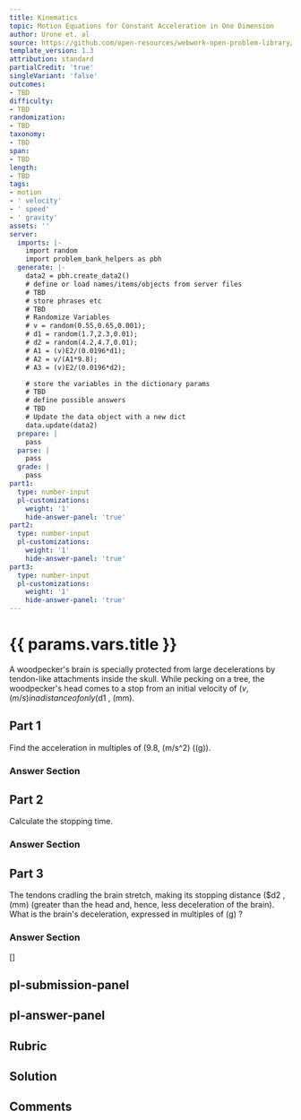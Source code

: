 ```yaml
---
title: Kinematics
topic: Motion Equations for Constant Acceleration in One Dimension
author: Urone et. al
source: https://github.com/open-resources/webwork-open-problem-library/tree/master/Contrib/BrockPhysics/College_Physics_Urone/2.Kinematics/NU_U17-2-05-013.pg
template_version: 1.3
attribution: standard
partialCredit: 'true'
singleVariant: 'false'
outcomes:
- TBD
difficulty:
- TBD
randomization:
- TBD
taxonomy:
- TBD
span:
- TBD
length:
- TBD
tags:
- motion
- ' velocity'
- ' speed'
- ' gravity'
assets: ''
server:
  imports: |-
    import random
    import problem_bank_helpers as pbh
  generate: |-
    data2 = pbh.create_data2()
    # define or load names/items/objects from server files
    # TBD
    # store phrases etc
    # TBD
    # Randomize Variables
    # v = random(0.55,0.65,0.001);
    # d1 = random(1.7,2.3,0.01);
    # d2 = random(4.2,4.7,0.01);
    # A1 = (v)E2/(0.0196*d1);
    # A2 = v/(A1*9.8);
    # A3 = (v)E2/(0.0196*d2);

    # store the variables in the dictionary params
    # TBD
    # define possible answers
    # TBD
    # Update the data object with a new dict
    data.update(data2)
  prepare: |
    pass
  parse: |
    pass
  grade: |
    pass
part1:
  type: number-input
  pl-customizations:
    weight: '1'
    hide-answer-panel: 'true'
part2:
  type: number-input
  pl-customizations:
    weight: '1'
    hide-answer-panel: 'true'
part3:
  type: number-input
  pl-customizations:
    weight: '1'
    hide-answer-panel: 'true'
---
```


# {{ params.vars.title }} 


A woodpecker's brain is specially protected from large decelerations by tendon-like attachments inside the skull. While pecking on a tree, the woodpecker's head comes to a stop from an initial velocity of ($v , (m/s) in a distance of only ($d1 , (mm).

## Part 1 
Find the acceleration in multiples of (9.8, (m/s^2) ((g)). 


 ### Answer Section

## Part 2 
Calculate the stopping time. 


 ### Answer Section

## Part 3 
The tendons cradling the brain stretch, making its stopping distance ($d2 , (mm) (greater than the head and, hence, less deceleration of the brain). What is the brain's deceleration, expressed in multiples of (g) ? 


 ### Answer Section
[]

## pl-submission-panel 


## pl-answer-panel 


## Rubric 


## Solution 


## Comments 


